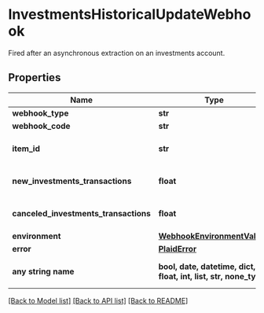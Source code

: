 # InvestmentsHistoricalUpdateWebhook

Fired after an asynchronous extraction on an investments account.

## Properties
Name | Type | Description | Notes
------------ | ------------- | ------------- | -------------
**webhook_type** | **str** | &#x60;INVESTMENTS_TRANSACTIONS&#x60; | 
**webhook_code** | **str** | &#x60;HISTORICAL_UPDATE&#x60; | 
**item_id** | **str** | The &#x60;item_id&#x60; of the Item associated with this webhook, warning, or error | 
**new_investments_transactions** | **float** | The number of new transactions reported since the last time this webhook was fired. | 
**canceled_investments_transactions** | **float** | The number of canceled transactions reported since the last time this webhook was fired. | 
**environment** | [**WebhookEnvironmentValues**](WebhookEnvironmentValues.md) |  | 
**error** | [**PlaidError**](PlaidError.md) |  | [optional] 
**any string name** | **bool, date, datetime, dict, float, int, list, str, none_type** | any string name can be used but the value must be the correct type | [optional]

[[Back to Model list]](../README.md#documentation-for-models) [[Back to API list]](../README.md#documentation-for-api-endpoints) [[Back to README]](../README.md)


